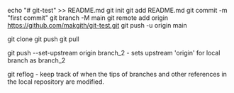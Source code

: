echo "# git-test" >> README.md
git init
git add README.md
git commit -m "first commit"
git branch -M main
git remote add origin https://github.com/makgith/git-test.git
git push -u origin main

git clone
git push
git pull

git push --set-upstream origin branch_2 - sets upstream 'origin' for local branch as branch_2

git reflog -  keep track of when the tips of branches and other references in the local repository are modified.
